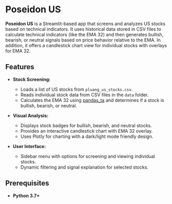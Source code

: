 # Poseidon US

**Poseidon US** is a Streamlit-based app that screens and analyzes US stocks based on technical indicators. It uses historical data stored in CSV files to calculate technical indicators (like the EMA 32) and then generates bullish, bearish, or neutral signals based on price behavior relative to the EMA. In addition, it offers a candlestick chart view for individual stocks with overlays for EMA 32.

## Features

- **Stock Screening:**  
  - Loads a list of US stocks from `pluang_us_stocks.csv`.
  - Reads individual stock data from CSV files in the `data` folder.
  - Calculates the EMA 32 using [pandas_ta](https://github.com/twopirllc/pandas-ta) and determines if a stock is bullish, bearish, or neutral.

- **Visual Analysis:**  
  - Displays stock badges for bullish, bearish, and neutral stocks.
  - Provides an interactive candlestick chart with EMA 32 overlay.
  - Uses Plotly for charting with a dark/light mode friendly design.

- **User Interface:**  
  - Sidebar menu with options for screening and viewing individual stocks.
  - Dynamic filtering and signal explanation for selected stocks.

## Prerequisites

- **Python 3.7+**